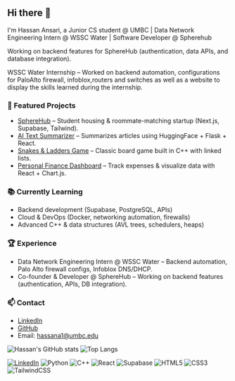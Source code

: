 ## Hi there 👋

I'm Hassan Ansari, a Junior CS student @ UMBC | Data Network Engineering Intern @ WSSC Water | Software Developer @ Spherehub 


Working on backend features for SphereHub (authentication, data APIs, and database integration).

WSSC Water Internship – Worked on backend automation, configurations for PaloAlto firewall, infoblox,routers and switches as well as a website to display the skills learned during the internship.

### 🚀 Featured Projects
- [SphereHub](https://www.sphere-hub.com/) – Student housing & roommate-matching startup (Next.js, Supabase, Tailwind).  
- [AI Text Summarizer](https://github.com/username/summarizer) – Summarizes articles using HuggingFace + Flask + React.  
- [Snakes & Ladders Game](https://github.com/username/snakes-ladders) – Classic board game built in C++ with linked lists.  
- [Personal Finance Dashboard](https://github.com/username/finance-tracker) – Track expenses & visualize data with React + Chart.js.  

### 📚 Currently Learning
- Backend development (Supabase, PostgreSQL, APIs)  
- Cloud & DevOps (Docker, networking automation, firewalls)  
- Advanced C++ & data structures (AVL trees, schedulers, heaps)  

### 🏆 Experience
- Data Network Engineering Intern @ WSSC Water – Backend automation, Palo Alto firewall configs, Infoblox DNS/DHCP.  
- Co-founder & Developer @ SphereHub – Working on backend features (authentication, APIs, DB integration).  

### 📫 Contact
- [LinkedIn](https://linkedin.com/in/hassan-ansari-ansari)  
- [GitHub](https://github.com/HassanA-A)  
- Email: hassana1@umbc.edu  

![Hassan's GitHub stats](https://github-readme-stats.vercel.app/api?username=yourusername&show_icons=true&theme=tokyonight)
![Top Langs](https://github-readme-stats.vercel.app/api/top-langs/?username=yourusername&layout=compact&theme=tokyonight)



[![LinkedIn](https://img.shields.io/badge/LinkedIn-blue?style=for-the-badge&logo=linkedin)](https://linkedin.com/in/Hassan-ansari-ansari)
![Python](https://img.shields.io/badge/Python-3776AB?style=for-the-badge&logo=python&logoColor=white)
![C++](https://img.shields.io/badge/C++-00599C?style=for-the-badge&logo=cplusplus&logoColor=white)
![React](https://img.shields.io/badge/React-20232A?style=for-the-badge&logo=react&logoColor=61DAFB)
![Supabase](https://img.shields.io/badge/Supabase-3ECF8E?style=for-the-badge&logo=supabase&logoColor=white)
![HTML5](https://img.shields.io/badge/HTML5-E34F26?style=for-the-badge&logo=html5&logoColor=white)
![CSS3](https://img.shields.io/badge/CSS3-1572B6?style=for-the-badge&logo=css3&logoColor=white)
![TailwindCSS](https://img.shields.io/badge/Tailwind_CSS-06B6D4?style=for-the-badge&logo=tailwindcss&logoColor=white)


<!--
**HassanA-A/HassanA-A** is a ✨ _special_ ✨ repository because its `README.md` (this file) appears on your GitHub profile.

Here are some ideas to get you started:

- 🔭 I’m currently working on ...
- 🌱 I’m currently learning ...
- 👯 I’m looking to collaborate on ...
- 🤔 I’m looking for help with ...
- 💬 Ask me about ...
- 📫 How to reach me: ...
- 😄 Pronouns: ...
- ⚡ Fun fact: ...
-->
